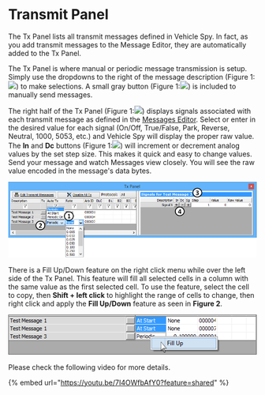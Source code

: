 # Transmit Panel

The Tx Panel lists all transmit messages defined in Vehicle Spy. In fact, as you add transmit messages to the Message Editor, they are automatically added to the Tx Panel.

The Tx Panel is where manual or periodic message transmission is setup. Simply use the dropdowns to the right of the message description (Figure 1:![](https://cdn.intrepidcs.net/support/VehicleSpy/assets/smOne.gif)) to make selections. A small gray button (Figure 1:![](https://cdn.intrepidcs.net/support/VehicleSpy/assets/smTwo.gif)) is included to manually send messages.

The right half of the Tx Panel (Figure 1:![](https://cdn.intrepidcs.net/support/VehicleSpy/assets/smThree.gif)) displays signals associated with each transmit message as defined in the [Messages Editor](../message-editor/messages-editor-overview.md). Select or enter in the desired value for each signal (On/Off, True/False, Park, Reverse, Neutral, 1000, 5053, etc.) and Vehicle Spy will display the proper raw value. The **In** and **Dc** buttons (Figure 1:![](https://cdn.intrepidcs.net/support/VehicleSpy/assets/smFour.gif)) will increment or decrement analog values by the set step size. This makes it quick and easy to change values. Send your message and watch Messages view closely. You will see the raw value encoded in the message's data bytes.

![Figure 1: The Transmit Panel.](../../../.gitbook/assets/spytransmitpanel.gif)

There is a Fill Up/Down feature on the right click menu while over the left side of the Tx Panel. This feature will fill all selected cells in a column with the same value as the first selected cell. To use the feature, select the cell to copy, then **Shift + left click** to highlight the range of cells to change, then right click and apply the **Fill Up/Down** feature as seen in **Figure 2**.

![Figure 2: Fill up feature of Fill Up/Fill Down.](../../../.gitbook/assets/spytransmitpanel2.gif)

Please check the following video for more details.

{% embed url="https://youtu.be/7I4OWfbAfY0?feature=shared" %}

